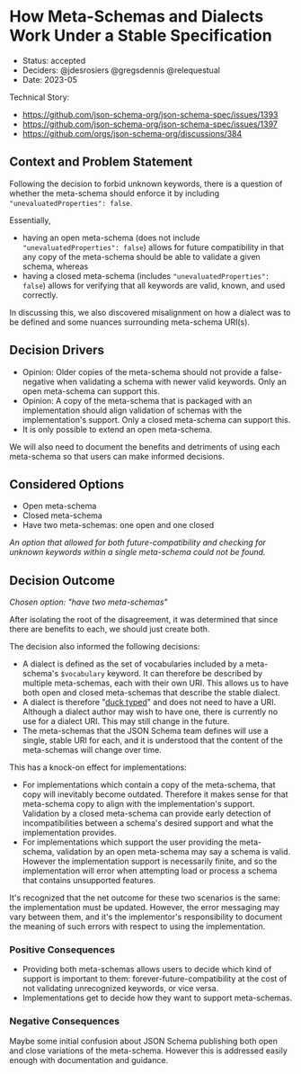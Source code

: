 # How Meta-Schemas and Dialects Work Under a Stable Specification

* Status: accepted
* Deciders: @jdesrosiers @gregsdennis @relequestual
* Date: 2023-05

Technical Story:
- https://github.com/json-schema-org/json-schema-spec/issues/1393
- https://github.com/json-schema-org/json-schema-spec/issues/1397
- https://github.com/orgs/json-schema-org/discussions/384

## Context and Problem Statement

Following the decision to forbid unknown keywords, there is a question of whether the meta-schema should enforce it by including `"unevaluatedProperties": false`.

Essentially,

* having an open meta-schema (does not include `"unevaluatedProperties": false`) allows for future compatibility in that any copy of the meta-schema should be able to validate a given schema, whereas
* having a closed meta-schema (includes `"unevaluatedProperties": false`) allows for verifying that all keywords are valid, known, and used correctly.

In discussing this, we also discovered misalignment on how a dialect was to be defined and some nuances surrounding meta-schema URI(s).

## Decision Drivers <!-- optional -->

* Opinion: Older copies of the meta-schema should not provide a false-negative when validating a schema with newer valid keywords.  Only an open meta-schema can support this.
* Opinion: A copy of the meta-schema that is packaged with an implementation should align validation of schemas with the implementation's support.  Only a closed meta-schema can support this.
* It is only possible to extend an open meta-schema.

We will also need to document the benefits and detriments of using each meta-schema so that users can make informed decisions.

## Considered Options

* Open meta-schema
* Closed meta-schema
* Have two meta-schemas: one open and one closed

*An option that allowed for both future-compatibility and checking for unknown keywords within a single meta-schema could not be found.*

## Decision Outcome

*Chosen option: "have two meta-schemas"*

After isolating the root of the disagreement, it was determined that since there are benefits to each, we should just create both.

The decision also informed the following decisions:

- A dialect is defined as the set of vocabularies included by a meta-schema's `$vocabulary` keyword.  It can therefore be described by multiple meta-schemas, each with their own URI.  This allows us to have both open and closed meta-schemas that describe the stable dialect.
- A dialect is therefore "[duck typed](https://en.wikipedia.org/wiki/Duck_typing)" and does not need to have a URI.  Although a dialect author may wish to have one, there is currently no use for a dialect URI.  This may still change in the future.
- The meta-schemas that the JSON Schema team defines will use a single, stable URI for each, and it is understood that the content of the meta-schemas will change over time.

This has a knock-on effect for implementations:

- For implementations which contain a copy of the meta-schema, that copy will inevitably become outdated.  Therefore it makes sense for that meta-schema copy to align with the implementation's support.  Validation by a closed meta-schema can provide early detection of incompatibilities between a schema's desired support and what the implementation provides.
- For implementations which support the user providing the meta-schema, validation by an open meta-schema may say a schema is valid.  However the implementation support is necessarily finite, and so the implementation will error when attempting load or process a schema that contains unsupported features.

It's recognized that the net outcome for these two scenarios is the same: the implementation must be updated.  However, the error messaging may vary between them, and it's the implementor's responsibility to document the meaning of such errors with respect to using the implementation.

### Positive Consequences <!-- optional -->

* Providing both meta-schemas allows users to decide which kind of support is important to them: forever-future-compatibility at the cost of not validating unrecognized keywords, or vice versa.
* Implementations get to decide how they want to support meta-schemas.

### Negative Consequences <!-- optional -->

Maybe some initial confusion about JSON Schema publishing both open and close variations of the meta-schema.  However this is addressed easily enough with documentation and guidance.
